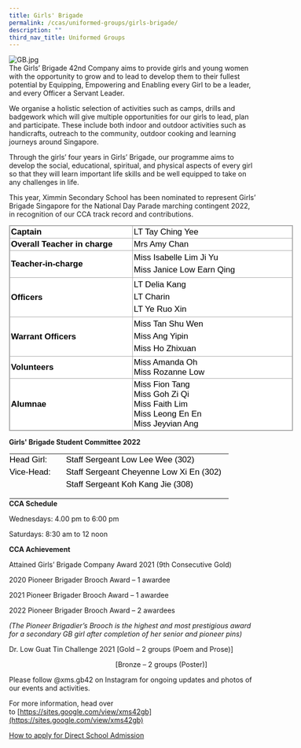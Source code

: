 ```yaml
---
title: Girls' Brigade
permalink: /ccas/uniformed-groups/girls-brigade/
description: ""
third_nav_title: Uniformed Groups
---
```

![GB.jpg](https://xinminsec.moe.edu.sg/qql/slot/u505/2021/CCAs/Uniformed%20Groups/Girls%20Brigade/GB.jpg)  
The Girls’ Brigade 42nd Company aims to provide girls and young women with the opportunity to grow and to lead to develop them to their fullest potential by Equipping, Empowering and Enabling every Girl to be a leader, and every Officer a Servant Leader.   

  

We organise a holistic selection of activities such as camps, drills and badgework which will give multiple opportunities for our girls to lead, plan and participate. These include both indoor and outdoor activities such as handicrafts, outreach to the community, outdoor cooking and learning journeys around Singapore. 

  

Through the girls’ four years in Girls’ Brigade, our programme aims to develop the social, educational, spiritual, and physical aspects of every girl so that they will learn important life skills and be well equipped to take on any challenges in life. 

  

This year, Ximmin Secondary School has been nominated to represent Girls’ Brigade Singapore for the National Day Parade marching contingent 2022, in recognition of our CCA track record and contributions. 

  

  

<table class="iveo_table ives_tab_simple3" style="margin: 0px; outline: 0px; padding: 0px; border-collapse: collapse; border: 1px solid rgb(170, 170, 170); color: rgb(0, 0, 0); font-family: Helvetica, sans-serif; font-size: 17px; font-style: normal; font-variant-ligatures: normal; font-variant-caps: normal; font-weight: 400; letter-spacing: normal; orphans: 2; text-align: left; text-transform: none; white-space: normal; widows: 2; word-spacing: 0px; -webkit-text-stroke-width: 0px; background-color: rgb(255, 255, 255); text-decoration-thickness: initial; text-decoration-style: initial; text-decoration-color: initial; width: 578.188px;"><tbody style="margin: 0px; outline: 0px; padding: 0px;"><tr style="margin: 0px; outline: 0px; padding: 0px;"><td width="217" style="margin: 0px; outline: 0px; padding: 2px; text-align: left; border: 1px solid rgb(170, 170, 170); width: 250px;"><strong style="margin: 0px; outline: 0px; padding: 0px;">Captain</strong><br style="margin: 0px; outline: 0px; padding: 0px;"></td><td width="227" style="margin: 0px; outline: 0px; padding: 2px; text-align: left; border: 1px solid rgb(170, 170, 170); width: 328px;">LT Tay Ching Yee<br style="margin: 0px; outline: 0px; padding: 0px;"></td></tr><tr style="margin: 0px; outline: 0px; padding: 0px;"><td style="margin: 0px; outline: 0px; padding: 2px; text-align: left; border: 1px solid rgb(170, 170, 170);"><b style="margin: 0px; outline: 0px; padding: 0px;">Overall Teacher in charge</b></td><td style="margin: 0px; outline: 0px; padding: 2px; text-align: left; border: 1px solid rgb(170, 170, 170);">Mrs Amy Chan</td></tr><tr style="margin: 0px; outline: 0px; padding: 0px;"><td width="217" style="margin: 0px; outline: 0px; padding: 2px; text-align: left; border: 1px solid rgb(170, 170, 170);"><strong style="margin: 0px; outline: 0px; padding: 0px;">Teacher-in-charge</strong><br style="margin: 0px; outline: 0px; padding: 0px;"></td><td width="227" style="margin: 0px; outline: 0px; padding: 2px; text-align: center; border: 1px solid rgb(170, 170, 170);"><div style="margin: 0px; outline: 0px; padding: 0px; line-height: 24.99px; color: rgb(0, 0, 0); font-family: Helvetica, sans-serif; font-size: 17px; font-weight: 400; text-align: left;">Miss Isabelle Lim Ji Yu</div><div style="margin: 0px; outline: 0px; padding: 0px; line-height: 24.99px; color: rgb(0, 0, 0); font-family: Helvetica, sans-serif; font-size: 17px; font-weight: 400; text-align: left;">Miss Janice Low Earn Qing<br style="margin: 0px; outline: 0px; padding: 0px;"></div></td></tr><tr style="margin: 0px; outline: 0px; padding: 0px;"><td width="217" style="margin: 0px; outline: 0px; padding: 2px; text-align: left; border: 1px solid rgb(170, 170, 170);"><strong style="margin: 0px; outline: 0px; padding: 0px;">Officers</strong></td><td width="227" style="margin: 0px; outline: 0px; padding: 2px; text-align: center; border: 1px solid rgb(170, 170, 170);"><div style="margin: 0px; outline: 0px; padding: 0px; line-height: 24.99px; color: rgb(0, 0, 0); font-family: Helvetica, sans-serif; font-size: 17px; font-weight: 400; text-align: left;">LT Delia Kang</div><div style="margin: 0px; outline: 0px; padding: 0px; line-height: 24.99px; color: rgb(0, 0, 0); font-family: Helvetica, sans-serif; font-size: 17px; font-weight: 400; text-align: left;">LT Charin</div><div style="margin: 0px; outline: 0px; padding: 0px; line-height: 24.99px; color: rgb(0, 0, 0); font-family: Helvetica, sans-serif; font-size: 17px; font-weight: 400; text-align: left;">LT Ye Ruo Xin</div></td></tr><tr style="margin: 0px; outline: 0px; padding: 0px;"><td width="217" style="margin: 0px; outline: 0px; padding: 2px; text-align: left; border: 1px solid rgb(170, 170, 170);"><strong style="margin: 0px; outline: 0px; padding: 0px;">Warrant Officers</strong><br style="margin: 0px; outline: 0px; padding: 0px;"></td><td width="227" style="margin: 0px; outline: 0px; padding: 2px; text-align: center; border: 1px solid rgb(170, 170, 170);"><div style="margin: 0px; outline: 0px; padding: 0px; line-height: 24.99px; color: rgb(0, 0, 0); font-family: Helvetica, sans-serif; font-size: 17px; font-weight: 400; text-align: left;">Miss Tan Shu Wen</div><div style="margin: 0px; outline: 0px; padding: 0px; line-height: 24.99px; color: rgb(0, 0, 0); font-family: Helvetica, sans-serif; font-size: 17px; font-weight: 400; text-align: left;">Miss Ang Yipin</div><div style="margin: 0px; outline: 0px; padding: 0px; line-height: 24.99px; color: rgb(0, 0, 0); font-family: Helvetica, sans-serif; font-size: 17px; font-weight: 400; text-align: left;">Miss Ho Zhixuan</div></td></tr><tr style="margin: 0px; outline: 0px; padding: 0px;"><td style="margin: 0px; outline: 0px; padding: 2px; text-align: left; border: 1px solid rgb(170, 170, 170);"><strong style="margin: 0px; outline: 0px; padding: 0px;">Volunteers</strong></td><td style="margin: 0px; outline: 0px; padding: 2px; text-align: left; border: 1px solid rgb(170, 170, 170);">Miss Amanda Oh<br style="margin: 0px; outline: 0px; padding: 0px;">Miss Rozanne Low&nbsp;</td></tr><tr style="margin: 0px; outline: 0px; padding: 0px;"><td width="217" style="margin: 0px; outline: 0px; padding: 2px; text-align: left; border: 1px solid rgb(170, 170, 170);"><strong style="margin: 0px; outline: 0px; padding: 0px;">Alumnae</strong><br style="margin: 0px; outline: 0px; padding: 0px;"></td><td width="227" style="margin: 0px; outline: 0px; padding: 2px; text-align: left; border: 1px solid rgb(170, 170, 170);">Miss Fion Tang<br style="margin: 0px; outline: 0px; padding: 0px;">Miss Goh Zi Qi<br style="margin: 0px; outline: 0px; padding: 0px;">Miss Faith Lim<br style="margin: 0px; outline: 0px; padding: 0px;">Miss Leong En En<br style="margin: 0px; outline: 0px; padding: 0px;">Miss Jeyvian Ang<br style="margin: 0px; outline: 0px; padding: 0px;"></td></tr></tbody></table>

  

**Girls' Brigade Student Committee 2022**

<table class="ive_eobj_left ives_tab_kosong" style="margin: 0px 10px 0px 0px; outline: 0px; padding: 0px; border-collapse: collapse; float: left; border: 1px solid transparent; table-layout: fixed;"><tbody style="margin: 0px; outline: 0px; padding: 0px;"><tr style="margin: 0px; outline: 0px; padding: 0px;"><td style="margin: 0px; outline: 0px; padding: 0px 15px 15px 0px; vertical-align: top; width: 100px;"><div style="margin: 0px; outline: 0px; padding: 0px; line-height: 24.99px; color: rgb(0, 0, 0); font-family: Helvetica, sans-serif; font-size: 17px; font-weight: 400;">Head Girl:</div><div style="margin: 0px; outline: 0px; padding: 0px; line-height: 24.99px; color: rgb(0, 0, 0); font-family: Helvetica, sans-serif; font-size: 17px; font-weight: 400;">Vice-Head:</div></td><td style="margin: 0px; outline: 0px; padding: 0px 15px 15px 0px; vertical-align: top;"><div style="margin: 0px; outline: 0px; padding: 0px; line-height: 24.99px; color: rgb(0, 0, 0); font-family: Helvetica, sans-serif; font-size: 17px; font-weight: 400;"></div><div style="margin: 0px; outline: 0px; padding: 0px; line-height: 24.99px; color: rgb(0, 0, 0); font-family: Helvetica, sans-serif; font-size: 17px; font-weight: 400;">Staff Sergeant Low Lee Wee (302)</div><div style="margin: 0px; outline: 0px; padding: 0px; line-height: 24.99px; color: rgb(0, 0, 0); font-family: Helvetica, sans-serif; font-size: 17px; font-weight: 400;">Staff Sergeant Cheyenne Low Xi En (302)</div><div style="margin: 0px; outline: 0px; padding: 0px; line-height: 24.99px; color: rgb(0, 0, 0); font-family: Helvetica, sans-serif; font-size: 17px; font-weight: 400;"><span style="margin: 0px; outline: 0px; padding: 0px; background-color: initial;">Staff Sergeant Koh Kang Jie (308)</span></div></td></tr></tbody></table>

  

  

  

  

**CCA Schedule**

Wednesdays: 4.00 pm to 6:00 pm

Saturdays: 8:30 am to 12 noon

  

**CCA Achievement**

Attained Girls’ Brigade Company Award 2021 (9th Consecutive Gold)

2020 Pioneer Brigader Brooch Award – 1 awardee

2021 Pioneer Brigader Brooch Award – 1 awardee

2022 Pioneer Brigader Brooch Award – 2 awardees  

_(The Pioneer Brigadier’s Brooch is the highest and most prestigious award for a secondary GB girl after completion of her senior and pioneer pins)_

Dr. Low Guat Tin Challenge 2021 \[Gold – 2 groups (Poem and Prose)\]

                                                       \[Bronze – 2 groups (Poster)\]

  

Please follow @xms.gb42 on Instagram for ongoing updates and photos of our events and activities.

For more information, head over to [https://sites.google.com/view/xms42gb](https://sites.google.com/view/xms42gb)

  

[How to apply for Direct School Admission](https://xinminsec.moe.edu.sg/resources/students/admissions/direct-school-admission)